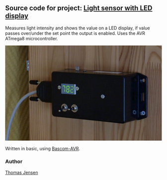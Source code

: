 ## Source code for project: [Light sensor with LED display](https://link.stdout.no/6)

Measures light intensity and shows the value on a LED display, if value passes over/under the set point the output is enabled. Uses the AVR ATmega8 microcontroller.

![Light sensor with LED display](image.jpg)

Written in basic, using [Bascom-AVR](http://www.mcselec.com/).

### Author
[Thomas Jensen](https://thomas.stdout.no)
